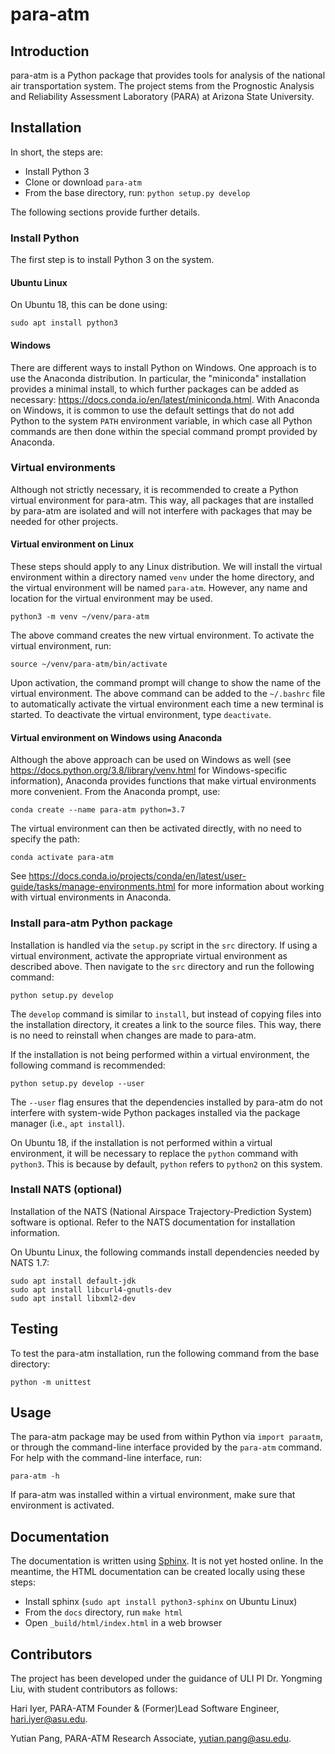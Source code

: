# para-atm

## Introduction

para-atm is a Python package that provides tools for analysis of the national air transportation system.  The project stems from the Prognostic Analysis and Reliability Assessment Laboratory (PARA) at Arizona State University.

## Installation

In short, the steps are:
- Install Python 3
- Clone or download `para-atm`
- From the base directory, run: `python setup.py develop`

The following sections provide further details.

### Install Python

The first step is to install Python 3 on the system.

#### Ubuntu Linux

On Ubuntu 18, this can be done using:

```
sudo apt install python3
```

#### Windows

There are different ways to install Python on Windows.  One approach is to use the Anaconda distribution.  In particular, the "miniconda" installation provides a minimal install, to which further packages can be added as necessary: https://docs.conda.io/en/latest/miniconda.html.  With Anaconda on Windows, it is common to use the default settings that do not add Python to the system `PATH` environment variable, in which case all Python commands are then done within the special command prompt provided by Anaconda.

### Virtual environments

Although not strictly necessary, it is recommended to create a Python virtual environment for para-atm.  This way, all packages that are installed by para-atm are isolated and will not interfere with packages that may be needed for other projects.

#### Virtual environment on Linux

These steps should apply to any Linux distribution.  We will install the virtual environment within a directory named `venv` under the home directory, and the virtual environment will be named `para-atm`.  However, any name and location for the virtual environment may be used.

``` shell
python3 -m venv ~/venv/para-atm
```

The above command creates the new virtual environment.  To activate the virtual environment, run:

``` shell
source ~/venv/para-atm/bin/activate
```
Upon activation, the command prompt will change to show the name of the virtual environment.  The above command can be added to the `~/.bashrc` file to automatically activate the virtual environment each time a new terminal is started.  To deactivate the virtual environment, type `deactivate`.

#### Virtual environment on Windows using Anaconda

Although the above approach can be used on Windows as well (see https://docs.python.org/3.8/library/venv.html for Windows-specific information), Anaconda provides functions that make virtual environments more convenient.  From the Anaconda prompt, use:

``` shell
conda create --name para-atm python=3.7
```

The virtual environment can then be activated directly, with no need to specify the path:

``` shell
conda activate para-atm
```

See https://docs.conda.io/projects/conda/en/latest/user-guide/tasks/manage-environments.html for more information about working with virtual environments in Anaconda.

### Install para-atm Python package

Installation is handled via the `setup.py` script in the `src` directory.  If using a virtual environment, activate the appropriate virtual environment as described above.  Then navigate to the `src` directory and run the following command:

```
python setup.py develop
```

The `develop` command is similar to `install`, but instead of copying files into the installation directory, it creates a link to the source files.  This way, there is no need to reinstall when changes are made to para-atm.

If the installation is not being performed within a virtual environment, the following command is recommended:

``` shell
python setup.py develop --user
```
The `--user` flag ensures that the dependencies installed by para-atm do not interfere with system-wide Python packages installed via the package manager (i.e., `apt install`).

On Ubuntu 18, if the installation is not performed within a virtual environment, it will be necessary to replace the `python` command with `python3`.  This is because by default, `python` refers to `python2` on this system.


### Install NATS (optional)

Installation of the NATS (National Airspace Trajectory-Prediction System) software is optional.  Refer to the NATS documentation for installation information.

On Ubuntu Linux, the following commands install dependencies needed by NATS 1.7:

``` shell
sudo apt install default-jdk
sudo apt install libcurl4-gnutls-dev
sudo apt install libxml2-dev
```

## Testing

To test the para-atm installation, run the following command from the base directory:

```
python -m unittest
```

## Usage

The para-atm package may be used from within Python via `import paraatm`, or through the command-line interface provided by the `para-atm` command.  For help with the command-line interface, run:

```
para-atm -h
```

If para-atm was installed within a virtual environment, make sure that environment is activated.

## Documentation

The documentation is written using [Sphinx](https://www.sphinx-doc.org).  It is not yet hosted online.  In the meantime, the HTML documentation can be created locally using these steps:
- Install sphinx (`sudo apt install python3-sphinx` on Ubuntu Linux)
- From the `docs` directory, run `make html`
- Open `_build/html/index.html` in a web browser

## Contributors

The project has been developed under the guidance of ULI PI Dr. Yongming Liu, with student contributors 
as follows:

Hari Iyer,
PARA-ATM Founder & (Former)Lead Software Engineer,
hari.iyer@asu.edu.

Yutian Pang,
PARA-ATM Research Associate,
yutian.pang@asu.edu.
